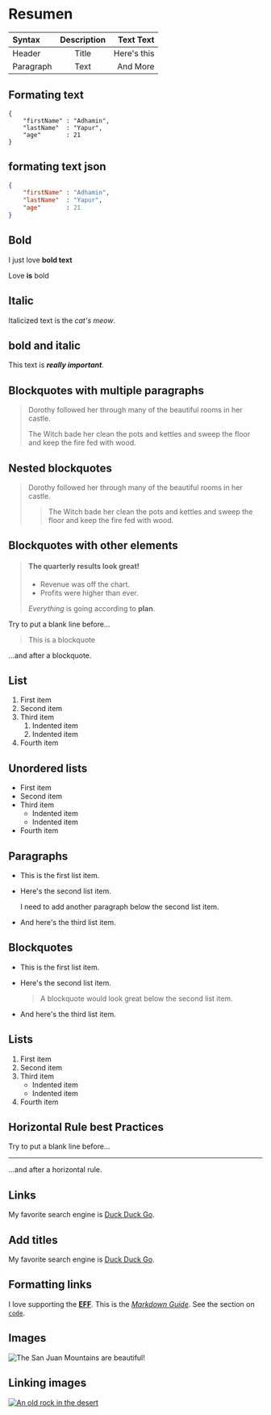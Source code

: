 # Resumen

| Syntax    | Description   | Text Text   |
| :---      |    :----:     |  ---:       |
| Header    | Title         | Here's this |
| Paragraph | Text          | And More    |

## Formating text

```
{
    "firstName" : "Adhamin",
    "lastName"  : "Yapur",
    "age"       : 21
}
```

## formating text json
```json
{
    "firstName" : "Adhamin",
    "lastName"  : "Yapur",
    "age"       : 21
}
```

## Bold
I just love **bold text**

Love **is** bold

## Italic
Italicized text is the *cat's meow*.

## bold and italic
This text is ***really important***.

## Blockquotes with multiple paragraphs
> Dorothy followed her through many of the beautiful rooms in her castle.
>
> The Witch bade her clean the pots and kettles and sweep the floor and keep the fire fed with wood.

## Nested blockquotes
> Dorothy followed her through many of the beautiful rooms in her castle.
>
>> The Witch bade her clean the pots and kettles and sweep the floor and keep the fire fed with wood.

## Blockquotes with other elements
> #### The quarterly results look great!
>
> - Revenue was off the chart.
> - Profits were higher than ever.
>
>  *Everything* is going according to **plan**.

Try to put a blank line before...

> This is a blockquote

...and after a blockquote.

## List
1. First item
2. Second item
3. Third item
    1. Indented item
    2. Indented item
4. Fourth item

## Unordered lists
- First item
- Second item
- Third item
    - Indented item
    - Indented item
- Fourth item

## Paragraphs
* This is the first list item.
* Here's the second list item.

    I need to add another paragraph below the second list item.

* And here's the third list item.

## Blockquotes
* This is the first list item.
* Here's the second list item.

    > A blockquote would look great below the second list item.

* And here's the third list item.

## Lists
1. First item
2. Second item
3. Third item
    - Indented item
    - Indented item
4. Fourth item

## Horizontal Rule best Practices
Try to put a blank line before...

---

...and after a horizontal rule.

## Links
My favorite search engine is [Duck Duck Go](https://duckduckgo.com).

## Add titles
My favorite search engine is [Duck Duck Go](https://duckduckgo.com "The best search engine for privacy").

## Formatting links
I love supporting the **[EFF](https://eff.org)**.
This is the *[Markdown Guide](https://www.markdownguide.org)*.
See the section on [`code`](#code).

## Images
![The San Juan Mountains are beautiful!](/assets/images/san-juan-mountains.jpg "San Juan Mountains")

## Linking images
[![An old rock in the desert](/assets/images/shiprock.jpg "Shiprock, New Mexico by Beau Rogers")](https://www.flickr.com/photos/beaurogers/31833779864/in/photolist-Qv3rFw-34mt9F-a9Cmfy-5Ha3Zi-9msKdv-o3hgjr-hWpUte-4WMsJ1-KUQ8N-deshUb-vssBD-6CQci6-8AFCiD-zsJWT-nNfsgB-dPDwZJ-bn9JGn-5HtSXY-6CUhAL-a4UTXB-ugPum-KUPSo-fBLNm-6CUmpy-4WMsc9-8a7D3T-83KJev-6CQ2bK-nNusHJ-a78rQH-nw3NvT-7aq2qf-8wwBso-3nNceh-ugSKP-4mh4kh-bbeeqH-a7biME-q3PtTf-brFpgb-cg38zw-bXMZc-nJPELD-f58Lmo-bXMYG-bz8AAi-bxNtNT-bXMYi-bXMY6-bXMYv)